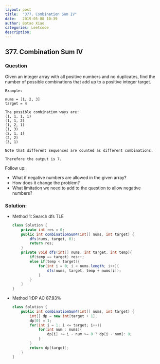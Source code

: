 ```yaml
---
layout: post
title:  "377. Combination Sum IV"
date:   2019-05-08 10:39
author: Botao Xiao
categories: Leetcode
description:
---
```

## 377. Combination Sum IV

### Question
Given an integer array with all positive numbers and no duplicates, find the number of possible combinations that add up to a positive integer target.

```
Example:

nums = [1, 2, 3]
target = 4

The possible combination ways are:
(1, 1, 1, 1)
(1, 1, 2)
(1, 2, 1)
(1, 3)
(2, 1, 1)
(2, 2)
(3, 1)

Note that different sequences are counted as different combinations.

Therefore the output is 7.
```

Follow up:
* What if negative numbers are allowed in the given array?
* How does it change the problem?
* What limitation we need to add to the question to allow negative numbers?

### Solution:
* Method 1: Search dfs TLE
    ```Java
    class Solution {
        private int res = 0;
        public int combinationSum4(int[] nums, int target) {
            dfs(nums, target, 0);
            return res;
        }
        private void dfs(int[] nums, int target, int temp){
            if(temp == target) res++;
            else if(temp < target){
                for(int i = 0; i < nums.length; i++){
                    dfs(nums, target, temp + nums[i]);
                }
            }
        }
    }
    ```

* Method 1:DP AC 87.93%
    ```Java
    class Solution {
        public int combinationSum4(int[] nums, int target) {
            int[] dp = new int[target + 1];
            dp[0] = 1;
            for(int i = 1; i <= target; i++){
                for(int num : nums){
                    dp[i] += i - num >= 0 ? dp[i - num]: 0;
                }
            }
            return dp[target];
        }
    }
    ```
